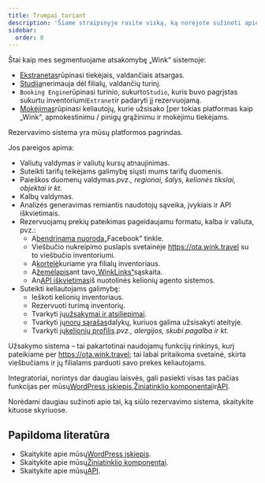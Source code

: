 ```yaml
---
title: Trumpai tariant
description: 'Šiame straipsnyje rasite viską, ką norėjote sužinoti apie rezervavimo sistemą.'
sidebar:
  order: 0
---
```

Štai kaip mes segmentuojame atsakomybę „Wink“ sistemoje:

* [Ekstranetas](/extranet/what-is-extranet)rūpinasi tiekėjais, valdančiais atsargas.
* [Studija](/studio/what-is-studio)nerimauja dėl filialų, valdančių turinį.
* `Booking Engine`rūpinasi turinio, sukurto`Studio`, kuris buvo pagrįstas sukurtu inventoriumi`Extranet`ir padaryti jį rezervuojamą.
* [Mokėjimas](/payment/what-is-trip-pay)rūpinasi keliautojų, kurie užsisako \[per tokias platformas kaip „Wink“, apmokestinimu / pinigų grąžinimu ir mokėjimu tiekėjams.

Rezervavimo sistema yra mūsų platformos pagrindas.

Jos pareigos apima:

* Valiutų valdymas ir valiutų kursų atnaujinimas.
* Suteikti tarifų teikėjams galimybę siųsti mums tarifų duomenis.
* Paieškos duomenų valdymas.*pvz., regionai, šalys, kelionės tikslai, objektai ir kt.*
* Kalbų valdymas.
* Analizės generavimas remiantis naudotojų sąveika, įvykiais ir API iškvietimais.
* Rezervuojamų prekių pateikimas pageidaujamu formatu, kalba ir valiuta, pvz.:
  * A[bendrinama nuoroda](/studio/shareable-links)„Facebook“ tinkle.
  * Viešbučio nukreipimo puslapis svetainėje https://ota.wink.travel su to viešbučio inventoriumi.
  * A[kortelė](/studio/cards)kuriame yra filialų inventoriaus.
  * A[žemėlapis](/studio/maps)ant tavo[„WinkLinks“](/link-manager/wink-links)sąskaita.
  * An[API iškvietimas](/developers/apis)iš nuotolinės kelionių agento sistemos.
* Suteikti keliautojams galimybę:
  * Ieškoti kelionių inventoriaus.
  * Rezervuoti turimą inventorių.
  * Tvarkyti jų[užsakymai ir atsiliepimai](/booking-engine/bookings).
  * Tvarkyti jų[norų sąrašas](/booking-engine/bucket-list)dalykų, kuriuos galima užsisakyti ateityje.
  * Tvarkyti jų[kelionių profilis](/booking-engine/travel-preferences).*pvz., alergijos, skubi pagalba ir kt.*

Užsakymo sistema – tai pakartotinai naudojamų funkcijų rinkinys, kurį pateikiame per https://ota.wink.travel; tai labai pritaikoma svetainė, skirta viešbučiams ir jų filialams parduoti savo prekes keliautojams.

Integratoriai, norintys dar daugiau laisvės, gali pasiekti visas tas pačias funkcijas per mūsų[WordPress įskiepis](/developers/wordpress/),[Žiniatinklio komponentai](/developers/web-components)ir[API](/developers/apis).

Norėdami daugiau sužinoti apie tai, ką siūlo rezervavimo sistema, skaitykite kituose skyriuose.

## Papildoma literatūra

* Skaitykite apie mūsų[WordPress įskiepis](/developers/wordpress/).
* Skaitykite apie mūsų[Žiniatinklio komponentai](/developers/web-components).
* Skaitykite apie mūsų[API](/developers/apis).

